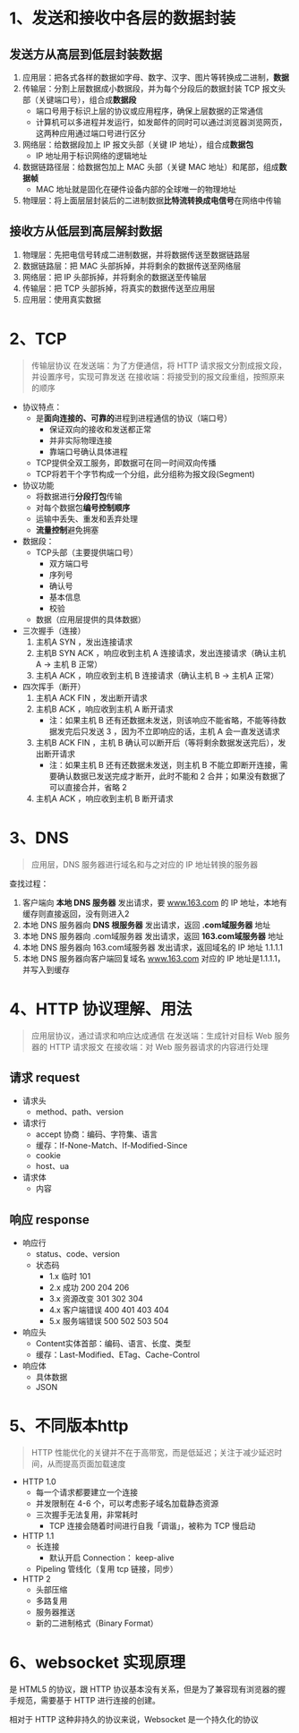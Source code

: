
# 1、发送和接收中各层的数据封装

## 发送方从高层到低层封装数据

1. 应用层：把各式各样的数据如字母、数字、汉字、图片等转换成二进制，**数据**
2. 传输层：分割上层数据成小数据段，并为每个分段后的数据封装 TCP 报文头部（关键端口号），组合成**数据段**
    - 端口号用于标识上层的协议或应用程序，确保上层数据的正常通信
    - 计算机可以多进程并发运行，如发邮件的同时可以通过浏览器浏览网页，这两种应用通过端口号进行区分
3. 网络层：给数据段加上 IP 报文头部（关键 IP 地址），组合成**数据包**
    - IP 地址用于标识网络的逻辑地址
4. 数据链路径层：给数据包加上 MAC 头部（关键 MAC 地址）和尾部，组成**数据帧**
    - MAC 地址就是固化在硬件设备内部的全球唯一的物理地址
5. 物理层：将上面层层封装后的二进制数据**比特流转换成电信号**在网络中传输

## 接收方从低层到高层解封数据

1. 物理层：先把电信号转成二进制数据，并将数据传送至数据链路层
2. 数据链路层：把 MAC 头部拆掉，并将剩余的数据传送至网络层
3. 网络层：把 IP 头部拆掉，并将剩余的数据送至传输层
4. 传输层：把 TCP 头部拆掉，将真实的数据传送至应用层
5. 应用层：使用真实数据

# 2、TCP

> 传输层协议
> 在发送端：为了方便通信，将 HTTP 请求报文分割成报文段，并设置序号，实现可靠发送
> 在接收端：将接受到的报文段重组，按照原来的顺序

- 协议特点：
    - 是**面向连接的、可靠的**进程到进程通信的协议（端口号）
        - 保证双向的接收和发送都正常
        - 并非实际物理连接
        - 靠端口号确认具体进程
    - TCP提供全双工服务，即数据可在同一时间双向传播
    - TCP将若干个字节构成一个分组，此分组称为报文段(Segment)
- 协议功能
    - 将数据进行**分段打包**传输
    - 对每个数据包**编号控制顺序**
    - 运输中丢失、重发和丢弃处理
    - **流量控制**避免拥塞
- 数据段：
    - TCP头部（主要提供端口号）
        - 双方端口号
        - 序列号
        - 确认号
        - 基本信息
        - 校验
    - 数据（应用层提供的具体数据）
- 三次握手（连接）
    1. 主机A SYN ，发出连接请求
    2. 主机B SYN ACK ，响应收到主机 A 连接请求，发出连接请求（确认主机 A -> 主机 B 正常）
    3. 主机A ACK ，响应收到主机 B 连接请求（确认主机 B -> 主机A 正常）
- 四次挥手（断开）
    1. 主机A ACK FIN ，发出断开请求
    2. 主机B ACK ，响应收到主机 A 断开请求
        - 注：如果主机 B 还有还数据未发送，则该响应不能省略，不能等待数据发完后只发送 3 ，因为不立即响应的话，主机 A 会一直发送请求
    3. 主机B ACK FIN ，主机 B 确认可以断开后（等将剩余数据发送完后），发出断开请求
        - 注：如果主机 B 还有还数据未发送，则主机 B 不能立即断开连接，需要确认数据已发送完成才断开，此时不能和 2 合并；如果没有数据了可以直接合并，省略 2
    4. 主机A ACK ，响应收到主机 B 断开请求

# 3、DNS

> 应用层，DNS 服务器进行域名和与之对应的 IP 地址转换的服务器

查找过程：
1. 客户端向 **本地 DNS 服务器** 发出请求，要 www.163.com 的 IP 地址，本地有缓存则直接返回，没有则进入2
2. 本地 DNS 服务器向 **DNS 根服务器** 发出请求，返回 **.com域服务器** 地址
3. 本地 DNS 服务器向 .com域服务器 发出请求，返回 **163.com域服务器** 地址
4. 本地 DNS 服务器向 163.com域服务器 发出请求，返回域名的 IP 地址 1.1.1.1
5. 本地 DNS 服务器向客户端回复域名 www.163.com 对应的 IP 地址是1.1.1.1，并写入到缓存

# 4、HTTP 协议理解、用法

> 应用层协议，通过请求和响应达成通信
> 在发送端：生成针对目标 Web 服务器的 HTTP 请求报文
> 在接收端：对 Web 服务器请求的内容进行处理

## 请求 request

- 请求头
    - method、path、version
- 请求行
    - accept 协商：编码、字符集、语言
    - 缓存：If-None-Match、If-Modified-Since
    - cookie
    - host、ua
- 请求体
    - 内容

## 响应 response

- 响应行
    - status、code、version
    - 状态码
        - 1.x 临时 101
        - 2.x 成功 200 204 206
        - 3.x 资源改变 301 302 304
        - 4.x 客户端错误 400 401 403 404
        - 5.x 服务端错误 500 502 503 504
- 响应头
    - Content实体首部：编码、语言、长度、类型
    - 缓存：Last-Modified、ETag、Cache-Control
- 响应体
    - 具体数据
    - JSON

# 5、不同版本http

> HTTP 性能优化的关键并不在于高带宽，而是低延迟；关注于减少延迟时间，从而提高页面加载速度

- HTTP 1.0 
    - 每一个请求都要建立一个连接
    - 并发限制在 4-6 个，可以考虑影子域名加载静态资源
    - 三次握手无法复用，非常耗时
        - TCP 连接会随着时间进行自我「调谐」，被称为 TCP 慢启动
- HTTP 1.1 
    - 长连接
        - 默认开启 Connection： keep-alive
    - Pipeling 管线化（复用 tcp 链接，同步）
- HTTP 2 
    - 头部压缩
    - 多路复用
    - 服务器推送
    - 新的二进制格式（Binary Format）

# 6、websocket 实现原理

是 HTML5 的协议，跟 HTTP 协议基本没有关系，但是为了兼容现有浏览器的握手规范，需要基于 HTTP 进行连接的创建。

相对于 HTTP 这种非持久的协议来说，Websocket 是一个持久化的协议